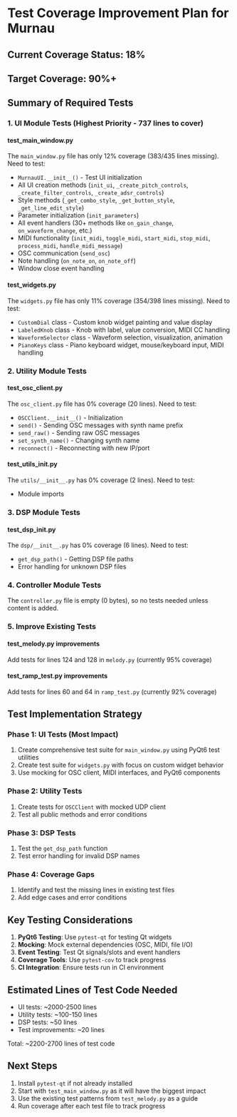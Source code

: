 # Test Coverage Improvement Plan for Murnau

## Current Coverage Status: 18%
## Target Coverage: 90%+

## Summary of Required Tests

### 1. **UI Module Tests (Highest Priority - 737 lines to cover)**

#### test_main_window.py
The `main_window.py` file has only 12% coverage (383/435 lines missing). Need to test:
- `MurnauUI.__init__()` - Test UI initialization
- All UI creation methods (`init_ui`, `_create_pitch_controls`, `_create_filter_controls`, `_create_adsr_controls`)
- Style methods (`_get_combo_style`, `_get_button_style`, `_get_line_edit_style`)
- Parameter initialization (`init_parameters`)
- All event handlers (30+ methods like `on_gain_change`, `on_waveform_change`, etc.)
- MIDI functionality (`init_midi`, `toggle_midi`, `start_midi`, `stop_midi`, `process_midi`, `handle_midi_message`)
- OSC communication (`send_osc`)
- Note handling (`on_note_on`, `on_note_off`)
- Window close event handling

#### test_widgets.py
The `widgets.py` file has only 11% coverage (354/398 lines missing). Need to test:
- `CustomDial` class - Custom knob widget painting and value display
- `LabeledKnob` class - Knob with label, value conversion, MIDI CC handling
- `WaveformSelector` class - Waveform selection, visualization, animation
- `PianoKeys` class - Piano keyboard widget, mouse/keyboard input, MIDI handling

### 2. **Utility Module Tests**

#### test_osc_client.py
The `osc_client.py` file has 0% coverage (20 lines). Need to test:
- `OSCClient.__init__()` - Initialization
- `send()` - Sending OSC messages with synth name prefix
- `send_raw()` - Sending raw OSC messages
- `set_synth_name()` - Changing synth name
- `reconnect()` - Reconnecting with new IP/port

#### test_utils_init.py
The `utils/__init__.py` has 0% coverage (2 lines). Need to test:
- Module imports

### 3. **DSP Module Tests**

#### test_dsp_init.py
The `dsp/__init__.py` has 0% coverage (6 lines). Need to test:
- `get_dsp_path()` - Getting DSP file paths
- Error handling for unknown DSP files

### 4. **Controller Module Tests**
The `controller.py` file is empty (0 bytes), so no tests needed unless content is added.

### 5. **Improve Existing Tests**

#### test_melody.py improvements
Add tests for lines 124 and 128 in `melody.py` (currently 95% coverage)

#### test_ramp_test.py improvements
Add tests for lines 60 and 64 in `ramp_test.py` (currently 92% coverage)

## Test Implementation Strategy

### Phase 1: UI Tests (Most Impact)
1. Create comprehensive test suite for `main_window.py` using PyQt6 test utilities
2. Create test suite for `widgets.py` with focus on custom widget behavior
3. Use mocking for OSC client, MIDI interfaces, and PyQt6 components

### Phase 2: Utility Tests
1. Create tests for `OSCClient` with mocked UDP client
2. Test all public methods and error conditions

### Phase 3: DSP Tests
1. Test the `get_dsp_path` function
2. Test error handling for invalid DSP names

### Phase 4: Coverage Gaps
1. Identify and test the missing lines in existing test files
2. Add edge cases and error conditions

## Key Testing Considerations

1. **PyQt6 Testing**: Use `pytest-qt` for testing Qt widgets
2. **Mocking**: Mock external dependencies (OSC, MIDI, file I/O)
3. **Event Testing**: Test Qt signals/slots and event handlers
4. **Coverage Tools**: Use `pytest-cov` to track progress
5. **CI Integration**: Ensure tests run in CI environment

## Estimated Lines of Test Code Needed
- UI tests: ~2000-2500 lines
- Utility tests: ~100-150 lines
- DSP tests: ~50 lines
- Test improvements: ~20 lines

Total: ~2200-2700 lines of test code

## Next Steps
1. Install `pytest-qt` if not already installed
2. Start with `test_main_window.py` as it will have the biggest impact
3. Use the existing test patterns from `test_melody.py` as a guide
4. Run coverage after each test file to track progress